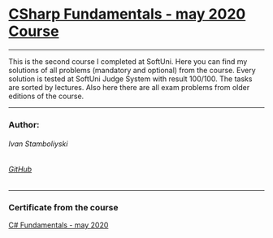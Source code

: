 # [CSharp Fundamentals - may 2020 Course](https://softuni.bg/trainings/2830/csharp-fundamentals-may-2020)

------------

This is the second course I completed at SoftUni. Here you can find my solutions of all problems (mandatory and optional) from the course. Every solution is tested at SoftUni Judge System with result 100/100. The tasks are sorted by lectures. Also here there are all exam problems from older editions of the course.

------------

### Author:
###### Ivan Stamboliyski

###### [GitHub](https://github.com/ivanstamboliyski)

------------

### Certificate from the course
[C# Fundamentals - may 2020](https://softuni.bg/certificates/details/86214/d3ecb58d)
